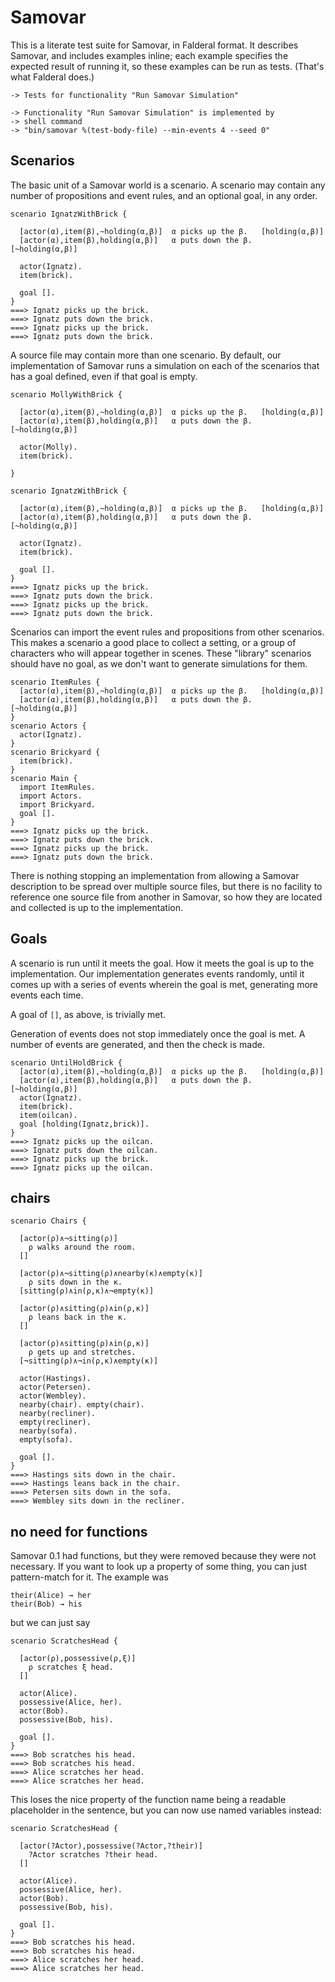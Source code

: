 Samovar
=======

This is a literate test suite for Samovar, in Falderal format.
It describes Samovar, and includes examples inline; each example
specifies the expected result of running it, so these examples
can be run as tests.  (That's what Falderal does.)

    -> Tests for functionality "Run Samovar Simulation"

    -> Functionality "Run Samovar Simulation" is implemented by
    -> shell command
    -> "bin/samovar %(test-body-file) --min-events 4 --seed 0"

Scenarios
---------

The basic unit of a Samovar world is a scenario.  A scenario may contain
any number of propositions and event rules, and an optional goal, in any order.

    scenario IgnatzWithBrick {
    
      [actor(α),item(β),~holding(α,β)]  α picks up the β.   [holding(α,β)]
      [actor(α),item(β),holding(α,β)]   α puts down the β.  [~holding(α,β)]
      
      actor(Ignatz).
      item(brick).
    
      goal [].
    }
    ===> Ignatz picks up the brick.
    ===> Ignatz puts down the brick.
    ===> Ignatz picks up the brick.
    ===> Ignatz puts down the brick.

A source file may contain more than one scenario.  By default, our
implementation of Samovar runs a simulation on each of the scenarios
that has a goal defined, even if that goal is empty.

    scenario MollyWithBrick {
    
      [actor(α),item(β),~holding(α,β)]  α picks up the β.   [holding(α,β)]
      [actor(α),item(β),holding(α,β)]   α puts down the β.  [~holding(α,β)]
      
      actor(Molly).
      item(brick).
    
    }

    scenario IgnatzWithBrick {
    
      [actor(α),item(β),~holding(α,β)]  α picks up the β.   [holding(α,β)]
      [actor(α),item(β),holding(α,β)]   α puts down the β.  [~holding(α,β)]
      
      actor(Ignatz).
      item(brick).
        
      goal [].
    }
    ===> Ignatz picks up the brick.
    ===> Ignatz puts down the brick.
    ===> Ignatz picks up the brick.
    ===> Ignatz puts down the brick.

Scenarios can import the event rules and propositions from other scenarios.
This makes a scenario a good place to collect a setting, or a group of
characters who will appear together in scenes.  These "library" scenarios
should have no goal, as we don't want to generate simulations for them.

    scenario ItemRules {
      [actor(α),item(β),~holding(α,β)]  α picks up the β.   [holding(α,β)]
      [actor(α),item(β),holding(α,β)]   α puts down the β.  [~holding(α,β)]
    }
    scenario Actors {
      actor(Ignatz).
    }
    scenario Brickyard {
      item(brick).
    }
    scenario Main {
      import ItemRules.
      import Actors.
      import Brickyard.
      goal [].
    }
    ===> Ignatz picks up the brick.
    ===> Ignatz puts down the brick.
    ===> Ignatz picks up the brick.
    ===> Ignatz puts down the brick.

There is nothing stopping an implementation from allowing a Samovar
description to be spread over multiple source files, but there is no
facility to reference one source file from another in Samovar, so how
they are located and collected is up to the implementation.

Goals
-----

A scenario is run until it meets the goal.  How it meets the goal
is up to the implementation.  Our implementation generates events
randomly, until it comes up with a series of events wherein the
goal is met, generating more events each time.

A goal of `[]`, as above, is trivially met.

Generation of events does not stop immediately once the goal is
met.  A number of events are generated, and then the check is made.

    scenario UntilHoldBrick {
      [actor(α),item(β),~holding(α,β)]  α picks up the β.   [holding(α,β)]
      [actor(α),item(β),holding(α,β)]   α puts down the β.  [~holding(α,β)]
      actor(Ignatz).
      item(brick).
      item(oilcan).
      goal [holding(Ignatz,brick)].
    }
    ===> Ignatz picks up the oilcan.
    ===> Ignatz puts down the oilcan.
    ===> Ignatz picks up the brick.
    ===> Ignatz picks up the oilcan.

chairs
------

    scenario Chairs {
    
      [actor(ρ)∧¬sitting(ρ)]
        ρ walks around the room.
      []
    
      [actor(ρ)∧¬sitting(ρ)∧nearby(κ)∧empty(κ)]
        ρ sits down in the κ.
      [sitting(ρ)∧in(ρ,κ)∧¬empty(κ)]
    
      [actor(ρ)∧sitting(ρ)∧in(ρ,κ)]
        ρ leans back in the κ.
      []
    
      [actor(ρ)∧sitting(ρ)∧in(ρ,κ)]
        ρ gets up and stretches.
      [¬sitting(ρ)∧¬in(ρ,κ)∧empty(κ)]
    
      actor(Hastings).
      actor(Petersen).
      actor(Wembley).
      nearby(chair). empty(chair).
      nearby(recliner).
      empty(recliner).
      nearby(sofa).
      empty(sofa).
    
      goal [].
    }
    ===> Hastings sits down in the chair.
    ===> Hastings leans back in the chair.
    ===> Petersen sits down in the sofa.
    ===> Wembley sits down in the recliner.


no need for functions
---------------------

Samovar 0.1 had functions, but they were removed because they
were not necessary.  If you want to look up a property of
some thing, you can just pattern-match for it.  The example was

    their(Alice) → her
    their(Bob) → his
    
but we can just say
    
    scenario ScratchesHead {
    
      [actor(ρ),possessive(ρ,ξ)]
        ρ scratches ξ head.
      []
    
      actor(Alice).
      possessive(Alice, her).
      actor(Bob).
      possessive(Bob, his).
    
      goal [].
    }
    ===> Bob scratches his head.
    ===> Bob scratches his head.
    ===> Alice scratches her head.
    ===> Alice scratches her head.

This loses the nice property of the function name being a readable
placeholder in the sentence, but you can now use named variables
instead:

    scenario ScratchesHead {
    
      [actor(?Actor),possessive(?Actor,?their)]
        ?Actor scratches ?their head.
      []
    
      actor(Alice).
      possessive(Alice, her).
      actor(Bob).
      possessive(Bob, his).
    
      goal [].
    }
    ===> Bob scratches his head.
    ===> Bob scratches his head.
    ===> Alice scratches her head.
    ===> Alice scratches her head.
